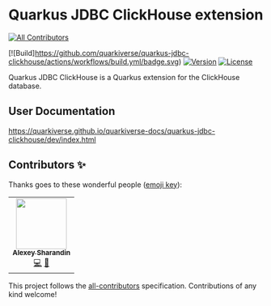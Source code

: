 # Quarkus JDBC ClickHouse extension
<!-- ALL-CONTRIBUTORS-BADGE:START - Do not remove or modify this section -->
[![All Contributors](https://img.shields.io/badge/all_contributors-1-orange.svg?style=flat-square)](#contributors-)
<!-- ALL-CONTRIBUTORS-BADGE:END -->

[![Build]https://github.com/quarkiverse/quarkus-jdbc-clickhouse/actions/workflows/build.yml/badge.svg)
[![Version](https://img.shields.io/maven-central/v/io.quarkiverse.jdbc/quarkus-jdbc-clickhouse?logo=apache-maven&style=flat-square)](https://search.maven.org/artifact/io.quarkiverse.jdbc/quarkus-jdbc-clickhouse)
[![License](https://img.shields.io/badge/License-Apache%202.0-blue.svg?style=flat-square)](https://opensource.org/licenses/Apache-2.0)

Quarkus JDBC ClickHouse is a Quarkus extension for the ClickHouse database.

## User Documentation

https://quarkiverse.github.io/quarkiverse-docs/quarkus-jdbc-clickhouse/dev/index.html

## Contributors ✨

Thanks goes to these wonderful people ([emoji key](https://allcontributors.org/docs/en/emoji-key)):

<!-- ALL-CONTRIBUTORS-LIST:START - Do not remove or modify this section -->
<!-- prettier-ignore-start -->
<!-- markdownlint-disable -->
<table>
  <tr>
    <td align="center"><a href="https://www.linkedin.com/in/sharandin/"><img src="https://avatars.githubusercontent.com/u/41162858?v=4?s=100" width="100px;" alt=""/><br /><sub><b>Alexey Sharandin</b></sub></a><br /><a href="https://github.com/quarkiverse/quarkus-jdbc-clickhouse/commits?author=alexeysharandin" title="Code">💻</a> <a href="#maintenance-alexeysharandin" title="Maintenance">🚧</a></td>
  </tr>
</table>

<!-- markdownlint-restore -->
<!-- prettier-ignore-end -->

<!-- ALL-CONTRIBUTORS-LIST:END -->

This project follows the [all-contributors](https://github.com/all-contributors/all-contributors) specification. Contributions of any kind welcome!
